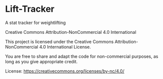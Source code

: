 # Lift-Tracker
A stat tracker for weightlifting

Creative Commons Attribution-NonCommercial 4.0 International

This project is licensed under the Creative Commons Attribution-NonCommercial 4.0 International License.

You are free to share and adapt the code for non-commercial purposes, as long as you give appropriate credit.

License: https://creativecommons.org/licenses/by-nc/4.0/